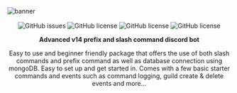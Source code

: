 <!--    ██████╗ ███████╗██╗   ██╗    ██████╗ ██╗   ██╗    ██╗  ██╗██╗  ██╗███████╗██████╗ ███╗   ███╗██╗████████╗
        ██╔══██╗██╔════╝██║   ██║    ██╔══██╗╚██╗ ██╔╝    ██║ ██╔╝██║ ██╔╝██╔════╝██╔══██╗████╗ ████║██║╚══██╔══╝
        ██║  ██║█████╗  ██║   ██║    ██████╔╝ ╚████╔╝     █████╔╝ █████╔╝ █████╗  ██████╔╝██╔████╔██║██║   ██║   
        ██║  ██║██╔══╝  ╚██╗ ██╔╝    ██╔══██╗  ╚██╔╝      ██╔═██╗ ██╔═██╗ ██╔══╝  ██╔══██╗██║╚██╔╝██║██║   ██║   
        ██████╔╝███████╗ ╚████╔╝     ██████╔╝   ██║       ██║  ██╗██║  ██╗███████╗██║  ██║██║ ╚═╝ ██║██║   ██║   
        ╚═════╝ ╚══════╝  ╚═══╝      ╚═════╝    ╚═╝       ╚═╝  ╚═╝╚═╝  ╚═╝╚══════╝╚═╝  ╚═╝╚═╝     ╚═╝╚═╝   ╚═╝    -->

<img align="center" alt="banner" src="https://i.postimg.cc/Vv28NDm9/banner.png">

<p align="center">
<img align="center" alt="GitHub issues" src="https://img.shields.io/github/issues/Kkkermit/DiscordBotV14-template?style=for-the-badge"> 
<img align="center" alt="GitHub license" src="https://img.shields.io/github/license/Kkkermit/DiscordBotV14-template?style=for-the-badge">
<img align="center" alt="GitHub license" src="https://img.shields.io/github/stars/Kkkermit/DiscordBotV14-template?style=for-the-badge">
<img align="center" alt="GitHub license" src="https://img.shields.io/github/forks/Kkkermit/DiscordBotV14-template?style=for-the-badge">
</p>

<p align="center"><strong>
Advanced v14 prefix and slash command discord bot
</strong></p>

<p align="center">
Easy to use and beginner friendly package that offers the use of both slash commands and prefix command as well as database connection using mongoDB. Easy to set up and get started in. Comes with a few basic starter commands and events such as command logging, guild create & delete events and more...
</p>
